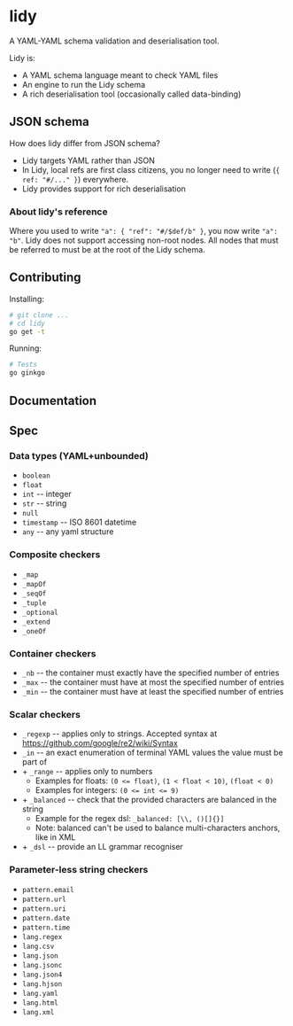 # lidy

A YAML-YAML schema validation and deserialisation tool.

Lidy is:

- A YAML schema language meant to check YAML files
- An engine to run the Lidy schema
- A rich deserialisation tool (occasionally called data-binding)

## JSON schema

How does lidy differ from JSON schema?

- Lidy targets YAML rather than JSON
- In Lidy, local refs are first class citizens, you no longer need to write (`{ ref: "#/..." }`) everywhere.
- Lidy provides support for rich deserialisation

### About lidy's reference

Where you used to write `"a": { "ref": "#/$def/b" }`, you now write `"a": "b"`. Lidy does not support accessing non-root nodes. All nodes that must be referred to must be at the root of the Lidy schema.

## Contributing

Installing:

```sh
# git clone ...
# cd lidy
go get -t
```

Running:

```sh
# Tests
go ginkgo
```

## Documentation

## Spec

### Data types (YAML+unbounded)

- `boolean`
- `float`
- `int` -- integer
- `str` -- string
- `null`
- `timestamp` -- ISO 8601 datetime
- `any` -- any yaml structure

### Composite checkers

- `_map`
- `_mapOf`
- `_seqOf`
- `_tuple`
- `_optional`
- `_extend`
- `_oneOf`

### Container checkers

- `_nb` -- the container must exactly have the specified number of entries
- `_max` -- the container must have at most the specified number of entries
- `_min` -- the container must have at least the specified number of entries

### Scalar checkers

- `_regexp` -- applies only to strings. Accepted syntax at https://github.com/google/re2/wiki/Syntax
- `_in` -- an exact enumeration of terminal YAML values the value must be part of
- \+ `_range` -- applies only to numbers
  - Examples for floats: `(0 <= float)`, `(1 < float < 10)`, `(float < 0)`
  - Examples for integers: `(0 <= int <= 9)`
- \+ `_balanced` -- check that the provided characters are balanced in the string
  - Example for the regex dsl: `_balanced: [\\, ()[]{}]`
  - Note: balanced can't be used to balance multi-characters anchors, like in XML
- \+ `_dsl` -- provide an LL grammar recogniser

### Parameter-less string checkers

- `pattern.email`
- `pattern.url`
- `pattern.uri`
- `pattern.date`
- `pattern.time`
- `lang.regex`
- `lang.csv`
- `lang.json`
- `lang.jsonc`
- `lang.json4`
- `lang.hjson`
- `lang.yaml`
- `lang.html`
- `lang.xml`
